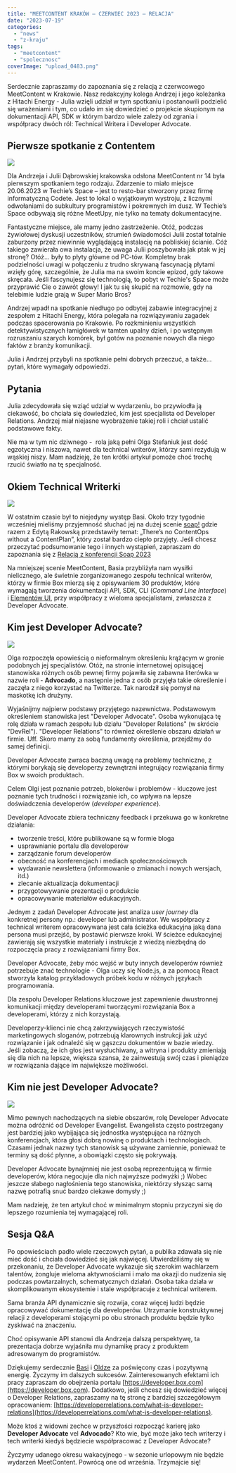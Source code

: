 ```yaml
---
title: "MEETCONTENT KRAKÓW – CZERWIEC 2023 – RELACJA"
date: "2023-07-19"
categories:
  - "news"
  - "z-kraju"
tags:
  - "meetcontent"
  - "spolecznosc"
coverImage: "upload_0483.png"
---
```


Serdecznie zapraszamy do zapoznania się z relacją z czerwcowego MeetContent w Krakowie. Nasz redakcyjny kolega Andrzej i jego koleżanka z Hitachi Energy - Julia wzięli udział w tym spotkaniu i postanowili podzielić się wrażeniami i tym, co udało im się dowiedzieć o projekcie skupionym na dokumentacji API, SDK w którym bardzo wiele zależy od zgrania i współpracy dwóch ról: Technical Writera i Developer Advocate.

## Pierwsze spotkanie z Contentem

[![](images/meetContent14_3-1024x768.jpeg)](http://techwriter.pl/wp-content/uploads/2023/07/meetContent14_3.jpeg)

Dla Andrzeja i Julii Dąbrowskiej krakowska odsłona MeetContent nr 14 była pierwszym spotkaniem tego rodzaju. Zdarzenie to miało miejsce 20.06.2023 w Techie’s Space – jest to resto-bar stworzony przez firmę informatyczną Codete. Jest to lokal o wyjątkowym wystroju, z licznymi odwołaniami do subkultury programistów i pokrewnych im dusz. W Techie’s Space odbywają się różne MeetUpy, nie tylko na tematy dokumentacyjne.

Fantastyczne miejsce, ale mamy jedno zastrzeżenie. Otóż, podczas żywiołowej dyskusji uczestników, strumień świadomości Julii został totalnie zaburzony przez niewinnie wyglądającą instalację na pobliskiej ścianie. Cóż takiego zawierała owa instalacja, że uwaga Julii poszybowała jak ptak w jej stronę? Otóż... były to płyty główne od PC-tów. Kompletny brak podzielności uwagi w połączeniu z trudno skrywaną fascynacją płytami wzięły górę, szczególnie, że Julia ma na swoim koncie epizod, gdy takowe skręcała. Jeśli fascynujesz się technologią, to pobyt w Techie's Space może przyprawić Cie o zawrót głowy! I jak tu się skupić na rozmowie, gdy na telebimie ludzie grają w Super Mario Bros?

Andrzej wpadł na spotkanie niedługo po odbytej zabawie integracyjnej z zespołem z Hitachi Energy, która polegała na rozwiązywaniu zagadek podczas spacerowania po Krakowie. Po rozkminieniu wszystkich detektywistycznych łamigłówek w tamten upalny dzień, i po wstępnym rozruszaniu szarych komórek, był gotów na poznanie nowych dla niego faktów z branży komunikacji.

Julia i Andrzej przybyli na spotkanie pełni dobrych przeczuć, a także… pytań, które wymagały odpowiedzi.

## Pytania

Julia zdecydowała się wziąć udział w wydarzeniu, bo przywiodła ją ciekawość, bo chciała się dowiedzieć, kim jest specjalista od Developer Relations. Andrzej miał niejasne wyobrażenie takiej roli i chciał ustalić podstawowe fakty.

Nie ma w tym nic dziwnego -  rola jaką pełni Olga Stefaniuk jest dość egzotyczna i niszowa, nawet dla technical writerów, którzy sami rezydują w wąskiej niszy. Mam nadzieję, że ten krótki artykuł pomoże choć trochę rzucić światło na tę specjalność.

## Okiem Technical Writerki

[![](images/meetContent14-2-1024x768.jpeg)](http://techwriter.pl/wp-content/uploads/2023/07/meetContent14-2.jpeg)

W ostatnim czasie był to niejedyny występ Basi. Około trzy tygodnie wcześniej mieliśmy przyjemność słuchać jej na dużej scenie [soap!](https://soapconf.com/) gdzie razem z Edytą Rakowską przedstawiły temat: „There’s no ContentOps without a ContentPlan”, który został bardzo ciepło przyjęty. Jeśli chcesz przeczytać podsumowanie tego i innych wystąpień, zapraszam do zapoznania się z [Relacją z konferencji Soap 2023](http://techwriter.pl/relacja-z-tegorocznej-konferencji-soap-2023/)

Na mniejszej scenie MeetContent, Basia przybliżyła nam wysiłki nielicznego, ale świetnie zorganizowanego zespołu technical writerów, którzy w firmie Box mierzą się z opisywaniem 30 produktów, które wymagają tworzenia dokumentacji API, SDK, CLI (_Command Line Interface_) i [Elementów UI](https://developer.box.com/guides/embed/ui-elements/), przy współpracy z wieloma specjalistami, zwłaszcza z Developer Advocate.

## Kim jest Developer Advocate?

[![](images/MicrosoftTeams-image-164-768x1024.jpg)](http://techwriter.pl/wp-content/uploads/2023/07/MicrosoftTeams-image-164-scaled.jpg)

Olga rozpoczęła opowieścią o nieformalnym określeniu krążącym w gronie podobnych jej specjalistów. Otóż, na stronie internetowej opisującej stanowiska różnych osób pewnej firmy pojawiła się zabawna literówka w nazwie roli - **Advocado**, a następnie jedna z osób przyjęła takie określenie i zaczęła z niego korzystać na Twitterze. Tak narodził się pomysł na maskotkę ich drużyny.

Wyjaśnijmy najpierw podstawy przyjętego nazewnictwa. Podstawowym określeniem stanowiska jest "Developer Advocate". Osoba wykonująca tę rolę działa w ramach zespołu lub działu "Developer Relations" (w skrócie "DevRel"). "Developer Relations" to również określenie obszaru działań w firmie. Uff. Skoro mamy za sobą fundamenty określenia, przejdźmy do samej definicji.

Developer Advocate zwraca baczną uwagę na problemy techniczne, z którymi borykają się developerzy zewnętrzni integrujący rozwiązania firmy Box w swoich produktach.

Celem Olgi jest poznanie potrzeb, blokerów i problemów - kluczowe jest poznanie tych trudności i rozwiązanie ich, co wpływa na lepsze doświadczenia developerów (_developer experience_).

Developer Advocate zbiera techniczny feedback i przekuwa go w konkretne działania:

- tworzenie treści, które publikowane są w formie bloga
- usprawnianie portalu dla developerów
- zarządzanie forum developerów
- obecność na konferencjach i mediach społecznościowych
- wydawanie newslettera (informowanie o zmianach i nowych wersjach, itd.)
- zlecanie aktualizacja dokumentacji
- przygotowywanie prezentacji o produkcie
- opracowywanie materiałów edukacyjnych.

Jednym z zadań Developer Advocate jest analiza _user journey_ dla konkretnej persony np.: developer lub administrator. We współpracy z technical writerem opracowywana jest cała ścieżka edukacyjna jaką dana persona musi przejść, by postawić pierwsze kroki. W ścieżce edukacyjnej zawierają się wszystkie materiały i instrukcje z wiedzą niezbędną do rozpoczęcia pracy z rozwiązaniami firmy Box.

Developer Advocate, żeby móc wejść w buty innych developerów również potrzebuje znać technologie - Olga uczy się Node.js, a za pomocą React stworzyła katalog przykładowych próbek kodu w różnych językach programowania.

Dla zespołu Developer Relations kluczowe jest zapewnienie dwustronnej komunikacji między developerami tworzącymi rozwiązania Box a developerami, którzy z nich korzystają.

Developerzy-klienci nie chcą zakrzywiających rzeczywistość marketingowych sloganów, potrzebują klarownych instrukcji jak użyć rozwiązanie i jak odnaleźć się w gąszczu dokumentów w bazie wiedzy. Jeśli zobaczą, że ich głos jest wysłuchiwany, a witryna i produkty zmieniają się dla nich na lepsze, większa szansa, że zainwestują swój czas i pieniądze w rozwiązania dające im największe możliwości.

## Kim nie jest Developer Advocate?

[![](images/meetContent14-1-1024x768.jpeg)](http://techwriter.pl/wp-content/uploads/2023/07/meetContent14-1.jpeg)

Mimo pewnych nachodzących na siebie obszarów, rolę Developer Advocate można odróżnić od Developer Evangelist. Ewangelista często postrzegany jest bardziej jako wybijająca się jednostka występująca na różnych konferencjach, która głosi dobrą nowinę o produktach i technologiach. Czasami jednak nazwy tych stanowisk są używane zamiennie, ponieważ te terminy są dość płynne, a obowiązki często się pokrywają.

Developer Advocate bynajmniej nie jest osobą reprezentującą w firmie developerów, która negocjuje dla nich najwyższe podwyżki ;) Wobec jeszcze słabego nagłośnienia tego stanowiska, niektórzy słysząc samą nazwę potrafią snuć bardzo ciekawe domysły ;)

Mam nadzieję, że ten artykuł choć w minimalnym stopniu przyczyni się do lepszego rozumienia tej wymagającej roli.

## Sesja Q&A

Po opowieściach padło wiele rzeczowych pytań, a publika zdawała się nie mieć dość i chciała dowiedzieć się jak najwięcej. Utwierdziliśmy się w przekonaniu, że Developer Advocate wykazuje się szerokim wachlarzem talentów, żongluje wieloma aktywnościami i mało ma okazji do nudzenia się podczas powtarzalnych, schematycznych działań. Osoba taka działa w skomplikowanym ekosystemie i stale współpracuje z technical writerem.

Sama branża API dynamicznie się rozwija, coraz więcej ludzi będzie opracowywać dokumentację dla developerów. Utrzymanie konstruktywnej relacji z developerami stojącymi po obu stronach produktu będzie tylko zyskiwać na znaczeniu.

Choć opisywanie API stanowi dla Andrzeja dalszą perspektywę, ta prezentacja dobrze wyjaśniła mu dynamikę pracy z produktem adresowanym do programistów.

Dziękujemy serdecznie [Basi](https://www.linkedin.com/in/barbara-szwarc/) i [Oldze](https://www.linkedin.com/in/olgastefaniuk/) za poświęcony czas i pozytywną energię. Życzymy im dalszych sukcesów. Zainteresowanych efektami ich pracy zapraszam do obejrzenia portalu [https://developer.box.com](https://developer.box.com). Dodatkowo, jeśli chcesz się dowiedzieć więcej o Developer Relations, zapraszamy na tę stronę z bardziej szczegółowym opracowaniem: [https://developerrelations.com/what-is-developer-relations](https://developerrelations.com/what-is-developer-relations).

Może ktoś z widowni zechce w przyszłości rozpocząć karierę jako **Developer Advocate** vel **Advocado**? Kto wie, być może jako tech writerzy i tech writerki kiedyś będziecie współpracować z Developer Advocate?

Życzymy udanego okresu wakacyjnego - w sezonie urlopowym nie będzie wydarzeń MeetContent. Powrócą one od września. Trzymajcie się!
